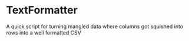 # TextFormatter
A quick script for turning mangled data where columns got squished into rows into a well formatted CSV
